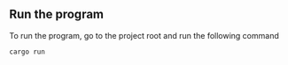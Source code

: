 ## Run the program
To run the program, go to the project root and run the following command

```bash
cargo run
```

